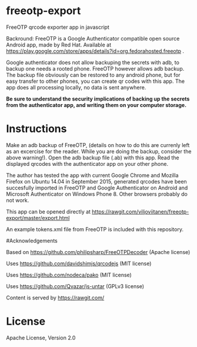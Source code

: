 # freeotp-export

FreeOTP qrcode exporter app in javascript

Backround: FreeOTP is a Google Authenticator compatible open source Android app, made by Red Hat. Available at https://play.google.com/store/apps/details?id=org.fedorahosted.freeotp .

Google authenticator does not allow backuping the secrets with adb, to backup one needs a rooted phone. FreeOTP however allows adb backup. The backup file obviously can be restored to any android phone, but for easy transfer to other phones, you can create qr codes with this app. The app does all processing locally, no data is sent anywhere. 

__Be sure to understand the security implications of backing up the secrets from the authenticator app, and writing them on your computer storage.__

# Instructions

Make an adb backup of FreeOTP, (details on how to do this are currenly left as an excercise for the reader. While you are doing the backup, consider the above warning!). Open the adb backup file (.ab) with this app. Read the displayed qrcodes with the authenticator app on your other phone.

The author has tested the app with current Google Chrome and Mozilla Firefox on Ubuntu 14.04 in September 2015, generated qrcodes have been succesfully imported in FreeOTP and Google Authenticator on Android and Microsoft Authenticator on Windows Phone 8. Other browsers probably do not work.

This app can be opened directly at https://rawgit.com/viljoviitanen/freeotp-export/master/export.html 

An example tokens.xml file from FreeOTP is included with this repository.

#Acknowledgements

Based on https://github.com/philipsharp/FreeOTPDecoder (Apache license)

Uses https://github.com/davidshimjs/qrcodejs (MIT license)

Uses https://github.com/nodeca/pako (MIT license)

Uses https://github.com/Qvazar/js-untar (GPLv3 license)

Content is served by https://rawgit.com/

# License

Apache License, Version 2.0
